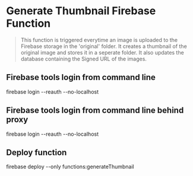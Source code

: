 # Generate Thumbnail Firebase Function

> This function is triggered everytime an image is uploaded to the Firebase storage in the 'original' folder.
> It creates a thumbnail of the original image and stores it in a seperate folder.
> It also updates the database containing the Signed URL of the images.  

## Firebase tools login from command line
firebase login --reauth --no-localhost 

## Firebase tools login from command line behind proxy
firebase login --reauth --no-localhost 

## Deploy function
firebase deploy --only functions:generateThumbnail

